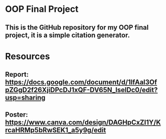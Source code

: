 # OOP Final Project
## This is the GitHub repository for my OOP final project, it is a simple citation generator.
# Resources
## Report: https://docs.google.com/document/d/1IfAal3OfpZGgD2f26XjiDPcDJ1xQF-DV65N_lselDc0/edit?usp=sharing
## Poster: https://www.canva.com/design/DAGHpCxZI1Y/KrcaHRMp5bRwSEK1_a5y9g/edit
